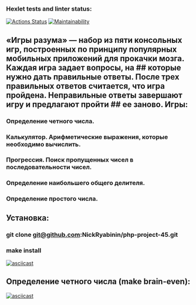 ### Hexlet tests and linter status:
[![Actions Status](https://github.com/NickRyabinin/php-project-45/workflows/hexlet-check/badge.svg)](https://github.com/NickRyabinin/php-project-45/actions)
[![Maintainability](https://api.codeclimate.com/v1/badges/199469d3a2cbc1325b2c/maintainability)](https://codeclimate.com/github/NickRyabinin/php-project-45/maintainability)
## «Игры разума» — набор из пяти консольных игр, построенных по принципу популярных мобильных приложений для прокачки мозга. Каждая игра задает вопросы, на ## которые нужно дать правильные ответы. После трех правильных ответов считается, что игра пройдена. Неправильные ответы завершают игру и предлагают пройти ## ее заново. Игры:

### Определение четного числа.
### Калькулятор. Арифметические выражения, которые необходимо вычислить.
### Прогрессия. Поиск пропущенных чисел в последовательности чисел.
### Определение наибольшего общего делителя.
### Определение простого числа.

## Установка:
### git clone git@github.com:NickRyabinin/php-project-45.git
### make install
[![asciicast](https://asciinema.org/a/V9yJwogHGKExhxaLJ0JkJ7S0E.svg)](https://asciinema.org/a/V9yJwogHGKExhxaLJ0JkJ7S0E)

## Определение четного числа (make brain-even):
[![asciicast](https://asciinema.org/a/x3mRJfj64Aqqxcfa4be6QgefD.svg)](https://asciinema.org/a/x3mRJfj64Aqqxcfa4be6QgefD)
